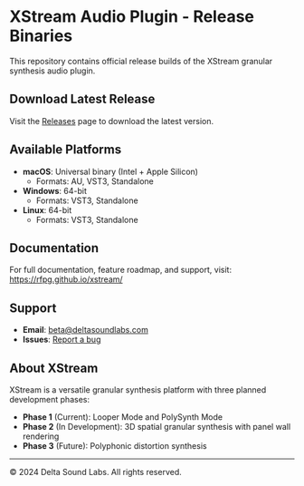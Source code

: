 # XStream Audio Plugin - Release Binaries

This repository contains official release builds of the XStream granular synthesis audio plugin.

## Download Latest Release

Visit the [Releases](https://github.com/rfpg/xstream-releases/releases/latest) page to download the latest version.

## Available Platforms

- **macOS**: Universal binary (Intel + Apple Silicon)
  - Formats: AU, VST3, Standalone
- **Windows**: 64-bit
  - Formats: VST3, Standalone
- **Linux**: 64-bit
  - Formats: VST3, Standalone

## Documentation

For full documentation, feature roadmap, and support, visit:
https://rfpg.github.io/xstream/

## Support

- **Email**: beta@deltasoundlabs.com
- **Issues**: [Report a bug](https://github.com/rfpg/xstream-releases/issues)

## About XStream

XStream is a versatile granular synthesis platform with three planned development phases:

- **Phase 1** (Current): Looper Mode and PolySynth Mode
- **Phase 2** (In Development): 3D spatial granular synthesis with panel wall rendering
- **Phase 3** (Future): Polyphonic distortion synthesis

---

© 2024 Delta Sound Labs. All rights reserved.

